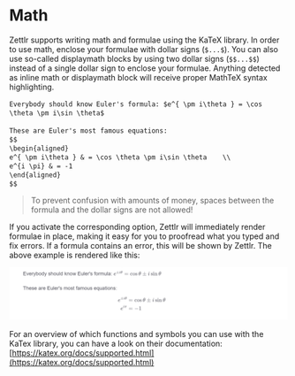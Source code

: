 # Math

Zettlr supports writing math and formulae using the KaTeX library. In order to use math, enclose your formulae with dollar signs (`$...$`). You can also use so-called displaymath blocks by using two dollar signs (`$$...$$`) instead of a single dollar sign to enclose your formulae. Anything detected as inline math or displaymath block will receive proper MathTeX syntax highlighting.

```
Everybody should know Euler's formula: $e^{ \pm i\theta } = \cos \theta \pm i\sin \theta$ 

These are Euler's most famous equations:
$$
\begin{aligned}
e^{ \pm i\theta } & = \cos \theta \pm i\sin \theta    \\
e^{i \pi} & = -1
\end{aligned}
$$
```

> To prevent confusion with amounts of money, spaces between the formula and the dollar signs are not allowed!

If you activate the corresponding option, Zettlr will immediately render formulae in place, making it easy for you to proofread what you typed and fix errors. If a formula contains an error, this will be shown by Zettlr. The above example is rendered like this:

![Rendered LaTeX equations](../img/math_example.png)

For an overview of which functions and symbols you can use with the KaTex library, you can have a look on their documentation: [https://katex.org/docs/supported.html](https://katex.org/docs/supported.html)
